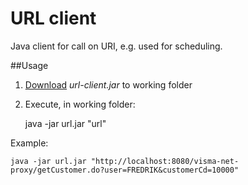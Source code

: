 # URL client

Java client for call on URI, e.g. used for scheduling.

##Usage

 1. [Download](https://github.com/SystemaAS/url-client/tree/master/build/target/url-client.jar)  *url-client.jar* to working folder
 2. Execute, in working folder:
 
	java -jar url.jar "url"
	
Example:

	java -jar url.jar "http://localhost:8080/visma-net-proxy/getCustomer.do?user=FREDRIK&customerCd=10000"
